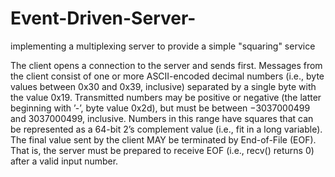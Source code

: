 # Event-Driven-Server-
implementing a multiplexing server to provide a simple "squaring" service

The client opens a connection to the server and sends first. Messages from the client consist of
one or more ASCII-encoded decimal numbers (i.e., byte values between 0x30 and 0x39, inclusive)
separated by a single byte with the value 0x19.
Transmitted numbers may be positive or negative (the latter beginning with ’-’, byte value 0x2d),
but must be between −3037000499 and 3037000499, inclusive. Numbers in this range have squares
that can be represented as a 64-bit 2’s complement value (i.e., fit in a long variable).
The final value sent by the client MAY be terminated by End-of-File (EOF). That is, the server
must be prepared to receive EOF (i.e., recv() returns 0) after a valid input number.
